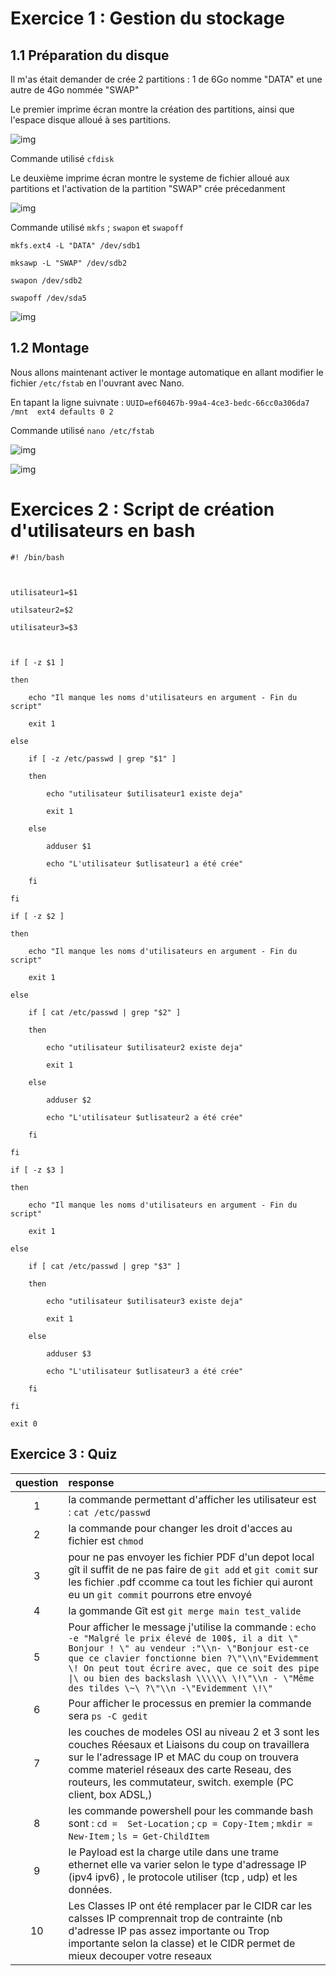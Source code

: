 # Exercice 1 : Gestion du stockage

## 1.1 Préparation du disque

Il m'as était demander de crée 2 partitions : 1 de 6Go nomme "DATA" et une autre de 4Go nommée "SWAP"

Le premier imprime écran montre la création des partitions, ainsi que l'espace disque alloué à ses partitions.

![img](https://github.com/michaelc31/Checkpoint1/blob/main/Capture0.PNG)

Commande utilisé `cfdisk` 


Le deuxième imprime écran montre le systeme de fichier alloué aux partitions et l'activation de la partition "SWAP" crée précedanment

![img](https://github.com/michaelc31/Checkpoint1/blob/main/Capture1.PNG)

Commande utilisé `mkfs` ; `swapon` et `swapoff`

`mkfs.ext4 -L "DATA" /dev/sdb1`

`mksawp -L "SWAP" /dev/sdb2`

`swapon /dev/sdb2`

`swapoff /dev/sda5`

![img](https://github.com/michaelc31/Checkpoint1/blob/main/Capture3.PNG)

## 1.2 Montage

Nous allons maintenant activer le montage automatique en allant modifier le fichier `/etc/fstab` en l'ouvrant avec Nano.

En tapant la ligne suivnate : `UUID=ef60467b-99a4-4ce3-bedc-66cc0a306da7 /mnt  ext4 defaults 0 2`

Commande utilisé `nano /etc/fstab`

![img](https://github.com/michaelc31/Checkpoint1/blob/main/Capture4.PNG)

![img](https://github.com/michaelc31/Checkpoint1/blob/main/Capture5.PNG)



# Exercices 2 : Script de création d'utilisateurs en bash

	#! /bin/bash



	utilisateur1=$1 

	utilsateur2=$2

	utilisateur3=$3



	if [ -z $1 ]

	then 

		echo "Il manque les noms d'utilisateurs en argument - Fin du script"

		exit 1	

	else

		if [ -z /etc/passwd | grep "$1" ]

		then

			echo "utilisateur $utilisateur1 existe deja"

			exit 1

		else

			adduser $1

			echo "L'utilisateur $utlisateur1 a été crée"

		fi

	fi

	if [ -z $2 ]

	then 

		echo "Il manque les noms d'utilisateurs en argument - Fin du script"

		exit 1

	else

		if [ cat /etc/passwd | grep "$2" ]

		then

			echo "utilisateur $utilisateur2 existe deja"

			exit 1

		else

			adduser $2

			echo "L'utilisateur $utlisateur2 a été crée"	

		fi

	fi

	if [ -z $3 ]

	then 

		echo "Il manque les noms d'utilisateurs en argument - Fin du script"

		exit 1

	else

		if [ cat /etc/passwd | grep "$3" ]

		then

			echo "utilisateur $utilisateur3 existe deja"

			exit 1

		else

			adduser $3

			echo "L'utilisateur $utlisateur3 a été crée"	

		fi

	fi

	exit 0


## Exercice 3 : Quiz

| question | response |
| :-------: | :------- | 
| 1  |  la commande permettant d'afficher les utilisateur est : `cat /etc/passwd`  |
| 2  |  la commande pour changer les droit d'acces au fichier est `chmod`  |
| 3  | pour ne pas envoyer les fichier PDF d'un depot local gît il suffit de ne pas faire de `git add` et `git comit` sur les fichier .pdf ccomme ca tout les fichier qui auront eu un `git commit` pourrons etre envoyé |
| 4  |  la gommande Gît est `git merge main test_valide`  |
| 5  | Pour afficher le message j'utilise la commande : `echo -e "Malgré le prix élevé de 100$, il a dit \" Bonjour ! \" au vendeur :"\\n- \"Bonjour est-ce que ce clavier fonctionne bien ?\"\\n\"Evidemment \! On peut tout écrire avec, que ce soit des pipe \|\ ou bien des backslash \\\\\\ \!\"\\n - \"Même des tildes \~\ ?\"\\n -\"Evidemment \!\"` |
| 6  | Pour afficher le processus en premier la commande sera `ps -C gedit`   |
| 7  |  les couches de modeles OSI au niveau 2 et 3 sont les couches Réesaux et Liaisons du coup on travaillera sur le l'adressage IP et MAC du coup on trouvera comme materiel réseaux des carte Reseau, des routeurs, les commutateur, switch. exemple (PC client, box ADSL,)   |
| 8  |  les commande powershell pour les commande bash sont : `cd =  Set-Location` ; `cp = Copy-Item` ; `mkdir = New-Item` ; `ls = Get-ChildItem`  |
| 9  |  le Payload est la charge utile dans une trame ethernet elle va varier selon le type d'adressage IP (ipv4 ipv6) , le protocole utiliser (tcp , udp) et les données. |
| 10 |  Les Classes IP ont été remplacer par le CIDR car les calsses IP comprennait trop de contrainte (nb d'adresse IP pas assez importante ou Trop importante selon la classe) et le CIDR permet de mieux decouper votre reseaux  |
